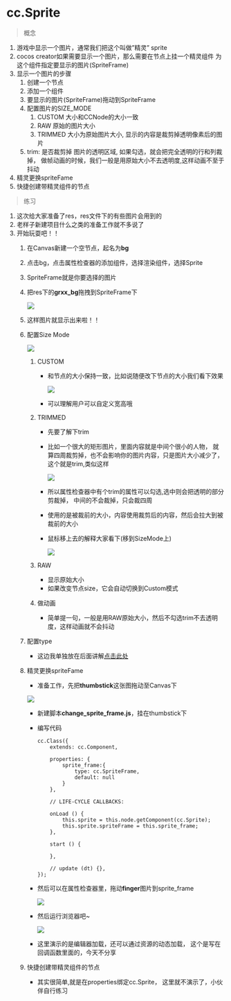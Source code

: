 # cc.Sprite
> 概念
1. 游戏中显示一个图片，通常我们把这个叫做”精灵” sprite
2. cocos creator如果需要显示一个图片，那么需要在节点上挂一个精灵组件
    为这个组件指定要显示的图片(SpriteFrame)
3. 显示一个图片的步骤
    1. 创建一个节点
    2. 添加一个组件
    3. 要显示的图片(SpriteFrame)拖动到SpriteFrame
    4. 配置图片的SIZE_MODE
        1. CUSTOM 大小和CCNode的大小一致
        2. RAW 原始的图片大小
        3. TRIMMED 大小为原始图片大小, 显示的内容是裁剪掉透明像素后的图片
    5. trim: 是否裁剪掉 图片的透明区域, 如果勾选，就会把完全透明的行和列裁掉，
        做帧动画的时候，我们一般是用原始大小不去透明度,这样动画不至于抖动
4. 精灵更换spriteFame      
5. 快捷创建带精灵组件的节点

> 练习
1. 这次给大家准备了res，res文件下的有些图片会用到的
2. 老样子新建项目什么之类的准备工作就不多说了
3. 开始玩耍吧！！
    1. 在Canvas新建一个空节点，起名为**bg**
    2. 点击bg，点击属性检查器的添加组件，选择渲染组件，选择Sprite
    3. SpriteFrame就是你要选择的图片
    4. 把res下的**grxx_bg**拖拽到SpriteFrame下
    
        ![](./images/图片拖拽至SpriteFrame.jpg)
        
    5. 这样图片就显示出来啦！！
    6. 配置Size Mode
    
        ![](./images/配置SizeMode.jpg)
        
        1. CUSTOM
            * 和节点的大小保持一致，比如说随便改下节点的大小我们看下效果
                
                ![](./images/变成矮胖子.jpg)
            
            * 可以理解用户可以自定义宽高哦    
                
        2. TRIMMED
            * 先要了解下trim
            * 比如一个很大的矩形图片，里面内容就是中间个很小的人物，
                就算四周裁剪掉，也不会影响你的图片内容，只是图片大小减少了，
                这个就是trim,类似这样
                
                ![](./images/裁剪.jpg)
            
            * 所以属性检查器中有个trim的属性可以勾选,选中则会把透明的部分剪裁掉，
                中间的不会裁掉，只会裁四周
            * 使用的是被裁前的大小，内容使用裁剪后的内容，然后会拉大到被裁前的大小
            * 鼠标移上去的解释大家看下(移到SizeMode上)   
                
                ![](./images/TRIMMED.jpg)
                       
        3. RAW
            * 显示原始大小
            * 如果改变节点size，它会自动切换到Custom模式
            
        4. 做动画
            * 简单提一句，一般是用RAW原始大小，然后不勾选trim不去透明度，这样动画就不会抖动
    7. 配置type
        * 这边我单独放在后面讲解[点击此处](./02-图片模式.md)     
    8. 精灵更换spriteFame 
        * 准备工作，先把**thumbstick**这张图拖动至Canvas下
        
        ![](./images/thumbstick放到Canvas下.jpg)
        
        * 新建脚本**change_sprite_frame.js**，挂在thumbstick下
        
        * 编写代码
            ```
            cc.Class({
                extends: cc.Component,
            
                properties: {
                    sprite_frame:{
                        type: cc.SpriteFrame,
                        default: null
                    }
                },
            
                // LIFE-CYCLE CALLBACKS:
            
                onLoad () {
                    this.sprite = this.node.getComponent(cc.Sprite);
                    this.sprite.spriteFrame = this.sprite_frame;
                },
            
                start () {
            
                },
            
                // update (dt) {},
            });
            ```
        * 然后可以在属性检查器里，拖动**finger**图片到sprite_frame                    
        
            ![](./images/拖动finger.jpg)
            
        * 然后运行浏览器吧~
        
            ![](./images/替换图片成功啦.jpg)
            
        * 这里演示的是编辑器加载，还可以通过资源的动态加载，
            这个是写在回调函数里面的，今天不分享    
    9. 快捷创建带精灵组件的节点  
        * 其实很简单,就是在properties绑定cc.Sprite，
            这里就不演示了，小伙伴自行练习 
    
            